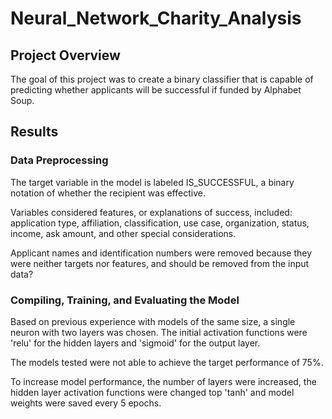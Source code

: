# Neural_Network_Charity_Analysis

## Project Overview
The goal of this project was to create a binary classifier that is capable of predicting whether applicants will be successful if funded by Alphabet Soup.

## Results

### Data Preprocessing
The target variable in the model is labeled IS_SUCCESSFUL, a binary notation of whether the recipient was effective. 

Variables considered features, or explanations of success, included: application type, affiliation, classification, use case, organization, status, income, ask amount, and other special considerations.

Applicant names and identification numbers were removed because they were neither targets nor features, and should be removed from the input data?

### Compiling, Training, and Evaluating the Model
Based on previous experience with models of the same size, a single neuron with two layers was chosen. The initial activation functions were 'relu' for the hidden layers and 'sigmoid' for the output layer. 

The models tested were not able to achieve the target performance of 75%. 

To increase model performance, the number of layers were increased, the hidden layer activation functions were changed top 'tanh' and model weights were saved every 5 epochs.
